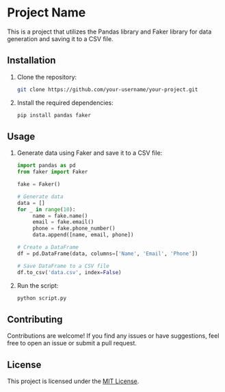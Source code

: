 # Project Name

This is a project that utilizes the Pandas library and Faker library for data generation and saving it to a CSV file.

## Installation

1. Clone the repository:

    ```bash
    git clone https://github.com/your-username/your-project.git
    ```

2. Install the required dependencies:

    ```bash
    pip install pandas faker
    ```

## Usage

1. Generate data using Faker and save it to a CSV file:

    ```python
    import pandas as pd
    from faker import Faker

    fake = Faker()

    # Generate data
    data = []
    for _ in range(10):
         name = fake.name()
         email = fake.email()
         phone = fake.phone_number()
         data.append([name, email, phone])

    # Create a DataFrame
    df = pd.DataFrame(data, columns=['Name', 'Email', 'Phone'])

    # Save DataFrame to a CSV file
    df.to_csv('data.csv', index=False)
    ```

2. Run the script:

    ```bash
    python script.py
    ```

## Contributing

Contributions are welcome! If you find any issues or have suggestions, feel free to open an issue or submit a pull request.

## License

This project is licensed under the [MIT License](LICENSE).